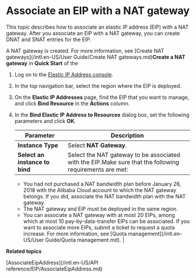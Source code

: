 # Associate an EIP with a NAT gateway

This topic describes how to associate an elastic IP address \(EIP\) with a NAT gateway. After you associate an EIP with a NAT gateway, you can create DNAT and SNAT entries for the EIP.

A NAT gateway is created. For more information, see [Create NAT gateways](/intl.en-US/User Guide/Create NAT gateways.md)**Create a NAT gateway** in **Quick Start** of the

1.  Log on to the [Elastic IP Address console](https://vpc.console.aliyun.com/eip).

2.  In the top navigation bar, select the region where the EIP is deployed.

3.  On the **Elastic IP Addresses** page, find the EIP that you want to manage, and click **Bind Resource** in the **Actions** column.

4.  In the **Bind Elastic IP Address to Resources** dialog box, set the following parameters and click **OK**.

    |Parameter|Description|
    |---------|-----------|
    |**Instance Type**|Select **NAT Gateway**.|
    |**Select an instance to bind**|Select the NAT gateway to be associated with the EIP.Make sure that the following requirements are met:

    -   You had not purchased a NAT bandwidth plan before January 26, 2018 with the Alibaba Cloud account to which the NAT gateway belongs. If you did, associate the NAT bandwidth plan with the NAT gateway.
    -   The NAT gateway and EIP must be deployed in the same region.
    -   You can associate a NAT gateway with at most 20 EIPs, among which at most 10 pay-by-data-transfer EIPs can be associated. If you want to associate more EIPs, submit a ticket to request a quota increase. For more information, see [Quota management](/intl.en-US/User Guide/Quota management.md). |


**Related topics**  


[AssociateEipAddress](/intl.en-US/API reference/EIP/AssociateEipAddress.md)

